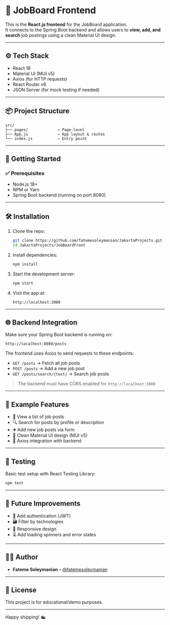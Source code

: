 # 🎯 JobBoard Frontend

This is the **React.js frontend** for the JobBoard application.  
It connects to the Spring Boot backend and allows users to **view, add, and search** job postings using a clean Material UI design.

---

## ⚙️ Tech Stack

- React 18
- Material UI (MUI v5)
- Axios (for HTTP requests)
- React Router v6
- JSON Server (for mock testing if needed)

---

## 📦 Project Structure

```text
src/
├── pages/             → Page-level
├── App.js             → App layout & routes
└── index.js           → Entry point
```

---

## 🚀 Getting Started

### ✅ Prerequisites

- Node.js 18+
- NPM or Yarn
- Spring Boot backend (running on port 8080)

---

## 🛠️ Installation

1. Clone the repo:

   ```bash
   git clone https://github.com/fatemesoleymanian/JakartaProjects.git
   cd JakartaProjects/JobBoardFront
   ```

2. Install dependencies:

   ```bash
   npm install
   ```

3. Start the development server:

   ```bash
   npm start
   ```

4. Visit the app at:

   ```
   http://localhost:3000
   ```

---

## 🌐 Backend Integration

Make sure your Spring Boot backend is running on:

```
http://localhost:8080/posts
```

The frontend uses Axios to send requests to these endpoints:

- `GET /posts` → Fetch all job posts
- `POST /posts` → Add a new job post
- `GET /posts/search/{text}` → Search job posts

> The backend must have CORS enabled for `http://localhost:3000`

---

## 📄 Example Features

- 🧾 View a list of job posts
- 🔍 Search for posts by profile or description
- ➕ Add new job posts via form
- 🎨 Clean Material UI design (MUI v5)
- 🔁 Axios integration with backend

---
## 🧪 Testing

Basic test setup with React Testing Library:

```bash
npm test
```

---

## 📌 Future Improvements

- 🔐 Add authentication (JWT)
- 🗃️ Filter by technologies
- 📱 Responsive design
- ⏳ Add loading spinners and error states

---

## 🧑‍💻 Author

* **Fateme Soleymanian** – [@fatemesoleymanian](https://github.com/fatemesoleymanian)
---

## 📃 License

This project is for educational/demo purposes.

---

Happy shipping! 🛳️
